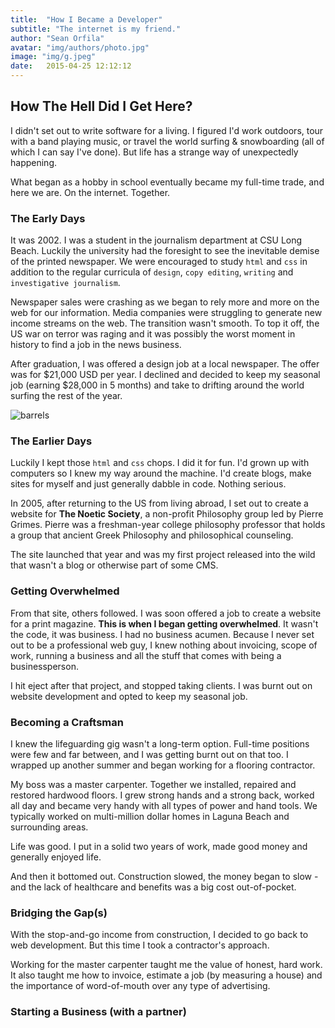 ```yaml
---
title:  "How I Became a Developer"
subtitle: "The internet is my friend."
author: "Sean Orfila"
avatar: "img/authors/photo.jpg"
image: "img/g.jpeg"
date:   2015-04-25 12:12:12
---
```


## How The Hell Did I Get Here?
I didn't set out to write software for a living. I figured I'd work outdoors, tour with a band playing music, or travel the world surfing & snowboarding (all of which I can say I've done). But life has a strange way of unexpectedly happening.

What began as a hobby in school eventually became my full-time trade, and here we are. On the internet. Together.

### The Early Days
It was 2002. I was a student in the journalism department at CSU Long Beach. Luckily the university had the foresight to see the inevitable demise of the printed newspaper. We were encouraged to study `html` and `css` in addition to the regular curricula of `design`, `copy editing`, `writing` and `investigative journalism`. 

Newspaper sales were crashing as we began to rely more and more on the web for our information. Media companies were struggling to generate new income streams on the web. The transition wasn't smooth. To top it off, the US war on terror was raging and it was possibly the worst moment in history to find a job in the news business.

After graduation, I was offered a design job at a local newspaper. The offer was for $21,000 USD per year. I declined and decided to keep my seasonal job (earning $28,000 in 5 months) and take to drifting around the world surfing the rest of the year.

![barrels](https://seandogg.github.io/img/padang.jpeg "Drifting Around")

### The Earlier Days
Luckily I kept those `html` and `css` chops. I did it for fun. I'd grown up with computers so I knew my way around the machine. I'd create blogs, make sites for myself and just generally dabble in code. Nothing serious. 

In 2005, after returning to the US from living abroad, I set out to create a website for **The Noetic Society**, a non-profit Philosophy group led by Pierre Grimes. Pierre was a freshman-year college philosophy professor that holds a group that ancient Greek Philosophy and philosophical counseling. 

The site launched that year and was my first project released into the wild that wasn't a blog or otherwise part of some CMS. 

### Getting Overwhelmed
 
From that site, others followed. I was soon offered a job to create a website for a print magazine. **This is when I began getting overwhelmed**. It wasn't the code, it was business. I had no business acumen. Because I never set out to be a professional web guy, I knew nothing about invoicing, scope of work, running a business and all the stuff that comes with being a businessperson. 

I hit eject after that project, and stopped taking clients. I was burnt out on website development and opted to keep my seasonal job. 

### Becoming a Craftsman

I knew the lifeguarding gig wasn't a long-term option. Full-time positions were few and far between, and I was getting burnt out on that too. I wrapped up another summer and began working for a flooring contractor.
 
My boss was a master carpenter. Together we installed, repaired and restored hardwood floors. I grew strong hands and a strong back, worked all day and became very handy with all types of power and hand tools. We typically worked on multi-million dollar homes in Laguna Beach and surrounding areas. 

Life was good. I put in a solid two years of work, made good money and generally enjoyed life. 

And then it bottomed out. Construction slowed, the money began to slow - and the lack of healthcare and benefits was a big cost out-of-pocket. 

### Bridging the Gap(s)

With the stop-and-go income from construction, I decided to go back to web development. But this time I took a contractor's approach. 

Working for the master carpenter taught me the value of honest, hard work. It also taught me how to invoice, estimate a job (by measuring a house) and the importance of word-of-mouth over any type of advertising. 

### Starting a Business (with a partner)